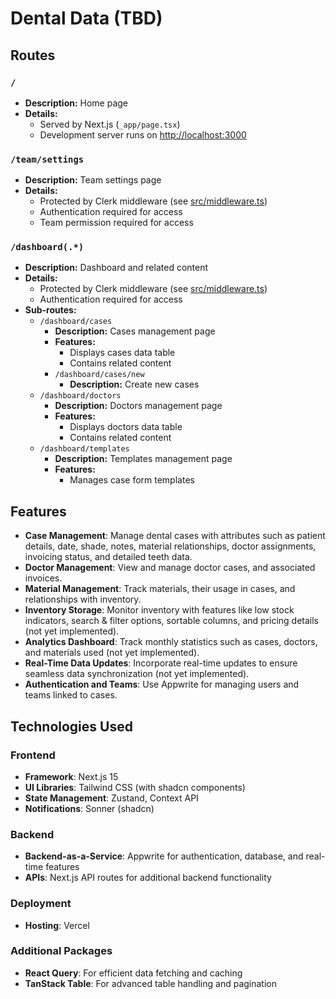 # Dental Data (TBD)

## Routes

### `/`
- **Description:** Home page
- **Details:**
  - Served by Next.js (`_app/page.tsx`)
  - Development server runs on [http://localhost:3000](http://localhost:3000)

### `/team/settings`
- **Description:** Team settings page
- **Details:**
  - Protected by Clerk middleware (see [src/middleware.ts](./src/middleware.ts))
  - Authentication required for access
  - Team permission required for access

### `/dashboard(.*)`
- **Description:** Dashboard and related content
- **Details:**
  - Protected by Clerk middleware (see [src/middleware.ts](./src/middleware.ts))
  - Authentication required for access
- **Sub-routes:**
  - `/dashboard/cases`
    - **Description:** Cases management page
    - **Features:**
      - Displays cases data table
      - Contains related content
    - `/dashboard/cases/new`
      - **Description:** Create new cases
  - `/dashboard/doctors`
    - **Description:** Doctors management page
    - **Features:**
      - Displays doctors data table
      - Contains related content
  - `/dashboard/templates`
    - **Description:** Templates management page
    - **Features:**
      - Manages case form templates

<!-- ### `/auth`
- **Description:** Authentication pages
- **Details:**
  - Manages authentication flow via Clerk
  - Handles redirects based on session cookies -->

## Features
- **Case Management**: Manage dental cases with attributes such as patient details, date, shade, notes, material relationships, doctor assignments, invoicing status, and detailed teeth data.
- **Doctor Management**: View and manage doctor cases, and associated invoices.
- **Material Management**: Track materials, their usage in cases, and relationships with inventory.
- **Inventory Storage**: Monitor inventory with features like low stock indicators, search & filter options, sortable columns, and pricing details (not yet implemented).
- **Analytics Dashboard**: Track monthly statistics such as cases, doctors, and materials used (not yet implemented).
- **Real-Time Data Updates**: Incorporate real-time updates to ensure seamless data synchronization (not yet implemented).
- **Authentication and Teams**: Use Appwrite for managing users and teams linked to cases.

## Technologies Used

### Frontend

- **Framework**: Next.js 15
- **UI Libraries**: Tailwind CSS (with shadcn components)
- **State Management**: Zustand, Context API
- **Notifications**: Sonner (shadcn)

### Backend

- **Backend-as-a-Service**: Appwrite for authentication, database, and real-time features
- **APIs**: Next.js API routes for additional backend functionality

### Deployment

- **Hosting**: Vercel

### Additional Packages

- **React Query**: For efficient data fetching and caching
- **TanStack Table**: For advanced table handling and pagination